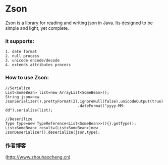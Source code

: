 Zson
====

Zson is a library for reading and writing json in Java. Its designed to be simple and light, yet complete.

### it supports:
    1. date format
    2. null process
    3. unicode encode/decode
    4. extends attributes process

### How to use Zson:
    //Serialize
    List<SomeBean> list=new ArrayList<SomeBean>();
    String json=new JsonSerializer().prettyFormat(2).ignoreNull(false).unicodeOutput(true)
                                    .dateFormat("yyyy-MM-dd").serialize(list);
    
    //Deserilize
    Type type=new TypeReference<List<SomeBean>>(){}.getType();
    List<SomeBean> result=(List<SomeBean>)new JsonDeserializer().deserialize(json,type);
    
### 作者博客
  (http://www.zhouhaocheng.cn)
